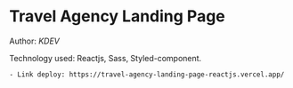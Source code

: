 # Travel Agency Landing Page

Author: *KDEV*

Technology used: Reactjs, Sass, Styled-component. 

```
- Link deploy: https://travel-agency-landing-page-reactjs.vercel.app/
```
